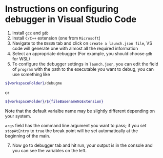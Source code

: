 # Instructions on configuring debugger in Visual Studio Code

1. Install `gcc` and `gdb`
2. Install `C/C++` extension (one from `Microsoft`)
3. Navigate to the `DEBUG` tab and click on `create a launch.json file`, VS code will generate one with almost all the required information
4. Select an appropriate debugger (For example, you should choose `gdb` for WSL)
5. To configure the debugger settings in `launch.json`, you can edit the field of `program` with the path to the executable you want to debug, you can use something like
````sh
${workspaceFolder}/debugme
````
or
````sh
${workspaceFolder}/${fileBasenameNoExtension}
````
Note that the default varialbe name may be slightly different depending on your system.

`args` field has the command line argument you want to pass; if you set `stopAtEntry` to `true` the break point will be set automatically at the beginning of the main.

7. Now go to debugger tab and hit run, your output is in the console and you can see the variables on the left.

